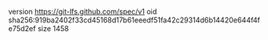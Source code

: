 version https://git-lfs.github.com/spec/v1
oid sha256:919ba2402f33cd45168d17b61eeedf51fa42c29314d6b14420e644f4fe75d2ef
size 1458
